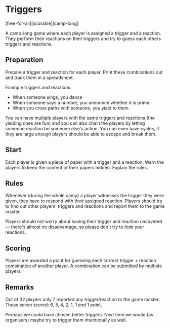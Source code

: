 # Triggers
[free-for-all][scorable][camp-long]

A camp-long game where each player is assigned a trigger and a reaction. They perform their reactions on their triggers and try to guess each others triggers and reactions.

## Preparation

Prepare a trigger and reaction for each player. Print these combinations out and track them in a spreadsheet.

Example triggers and reactions:

- When someone sings, you dance
- When someone says a number, you announce whether it is prime
- When you cross paths with someone, you yield to them

You can have multiple players with the same triggers and reactions (the yielding ones are fun) and you can also chain the players by letting someone reaction be someone else's action. You can even have cycles, if they are large enough players should be able to escape and break them.

## Start

Each player is given a piece of paper with a trigger and a reaction. Warn the players to keep the content of their papers hidden. Explain the rules.

## Rules

Whenever (during the whole camp) a player witnesses the trigger they were given, they have to respond with their assigned reaction. Players should try to find out other players' triggers and reactions and report them to the game master.

Players should not worry about having their trigger and reaction uncovered — there's almost no disadvantage, so please don't try to hide your reactions.

## Scoring

Players are awarded a point for guessing each correct trigger + reaction combination of another player. A combination can be submitted by multiple players.

## Remarks

Out of 32 players only 7 reported any trigger/reaction to the game master. Those seven scored: 6, 5, 4, 2, 1, 1 and 1 point.

Perhaps we could have chosen better triggers. Next time we would (as organisers) maybe try to trigger them intentionally as well.
